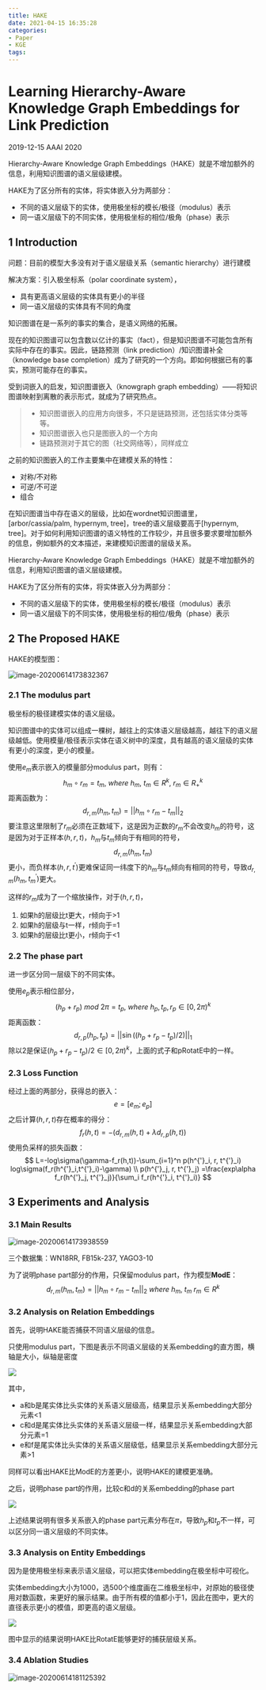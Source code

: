 ```yaml
---
title: HAKE
date: 2021-04-15 16:35:28
categories:
- Paper
- KGE
tags:
---
```


# Learning Hierarchy-Aware Knowledge Graph Embeddings for Link Prediction

2019-12-15 AAAI 2020

Hierarchy-Aware Knowledge Graph Embeddings（HAKE）就是不增加额外的信息，利用知识图谱的语义层级建模。

HAKE为了区分所有的实体，将实体嵌入分为两部分：

- 不同的语义层级下的实体，使用极坐标的模长/极径（modulus）表示
- 同一语义层级下的不同实体，使用极坐标的相位/极角（phase）表示

<!--more-->

## 1 Introduction

问题：目前的模型大多没有对于语义层级关系（semantic hierarchy）进行建模

解决方案：引入极坐标系（polar coordinate system），

- 具有更高语义层级的实体具有更小的半径
- 同一语义层级的实体具有不同的角度

知识图谱在是一系列的事实的集合，是语义网络的拓展。

现在的知识图谱可以包含数以亿计的事实（fact），但是知识图谱不可能包含所有实际中存在的事实。因此，链路预测（link prediction）/知识图谱补全（knowledge base completion）成为了研究的一个方向。即如何根据已有的事实，预测可能存在的事实。

受到词嵌入的启发，知识图谱嵌入（knowgraph graph embedding）——将知识图谱映射到离散的表示形式，就成为了研究热点。

> - 知识图谱嵌入的应用方向很多，不只是链路预测，还包括实体分类等等。
> - 知识图谱嵌入也只是图嵌入的一个方向
> - 链路预测对于其它的图（社交网络等），同样成立

之前的知识图嵌入的工作主要集中在建模关系的特性：

- 对称/不对称
- 可逆/不可逆
- 组合

在知识图谱当中存在语义的层级，比如在wordnet知识图谱里，[arbor/cassia/palm, hypernym, tree]，tree的语义层级要高于[hypernym, tree]。对于如何利用知识图谱的语义特性的工作较少，并且很多要求要增加额外的信息，例如额外的文本描述，来建模知识图谱的层级关系。

Hierarchy-Aware Knowledge Graph Embeddings（HAKE）就是不增加额外的信息，利用知识图谱的语义层级建模。

HAKE为了区分所有的实体，将实体嵌入分为两部分：

- 不同的语义层级下的实体，使用极坐标的模长/极径（modulus）表示
- 同一语义层级下的不同实体，使用极坐标的相位/极角（phase）表示

## 2 The Proposed HAKE

HAKE的模型图：

![image-20200614173832367](HAKE/image-20200614173832367.png)

### 2.1 The modulus part

极坐标的极径建模实体的语义层级。

知识图谱中的实体可以组成一棵树，越往上的实体语义层级越高，越往下的语义层级越低。使用模量/极径表示实体在语义树中的深度，具有越高的语义层级的实体有更小的深度，更小的模量。

使用$e_m$表示嵌入的模量部分modulus part，则有：
$$
h_m\circ r_m=t_m,\  where\ h_m,\ t_m\in R^k,\ r_m \in R^k_{+}
$$
距离函数为：
$$
d_{r,m}(h_m, t_m)=||h_m\circ r_m - t_m||_2
$$
要注意这里限制了$r_m$必须在正数域下，这是因为正数的$r_m$不会改变$h_m$的符号，这是因为对于正样本$(h,r,t)$，$h_m$与$t_m$倾向于有相同的符号，$$d_{r,m}(h_m,t_m)$$更小，而负样本$(h,r,t^{'})$更难保证同一纬度下的$h_m$与$t_m$倾向有相同的符号，导致$d_{r,m}(h_m,t_m^{'})$更大。

这样的$r_m$成为了一个缩放操作，对于$(h,r,t)$，

1. 如果h的层级比t更大，r倾向于>1
2. 如果h的层级与t一样，r倾向于=1
3. 如果h的层级比t更小，r倾向于<1

### 2.2 The phase part

进一步区分同一层级下的不同实体。

使用$e_p$表示相位部分，
$$
(h_p+r_p)\ mod\ 2\pi = t_p,\ where\ h_p,t_p,r_p\in [0, 2\pi)^k
$$
距离函数：
$$
d_{r,p}(h_p,t_p)=|| \sin{((h_p + r_p - t_p)/2)} ||_1
$$
除以2是保证$(h_p + r_p - t_p)/2\in [0, 2\pi)^k$，上面的式子和pRotatE中的一样。

### 2.3 Loss Function

经过上面的两部分，获得总的嵌入：
$$
e=[e_m;e_p]
$$
之后计算$(h,r,t)$存在概率的得分：
$$
f_r(h,t)=-(d_{r,m}(h,t)+\lambda d_{r,p}(h,t))
$$
使用负采样的损失函数：
$$
L=-log\sigma(\gamma-f_r(h,t))-\sum_{i=1}^n p(h^{'}_i, r, t^{'}_i) log\sigma(f_r(h^{'}_i,t^{'}_i)-\gamma) \\
p(h^{'}_j, r, t^{'}_j) =\frac{exp\alpha f_r(h^{'}_j, t^{'}_j)}{\sum_i f_r(h^{'}_i, t^{'}_i)}
$$

## 3 Experiments and Analysis

### 3.1 Main Results

![image-20200614173938559](HAKE/image-20200614173938559.png)

三个数据集：WN18RR, FB15k-237, YAGO3-10

为了说明phase part部分的作用，只保留modulus part，作为模型**ModE**：
$$
d_{r,m}(h_m, t_m)=||h_m\circ r_m - t_m||_2\  where\ h_m,\ t_m\ r_m \in R^k
$$

### 3.2 Analysis on Relation Embeddings

首先，说明HAKE能否捕获不同语义层级的信息。

只使用modulus part，下图是表示不同语义层级的关系embedding的直方图，横轴是大小，纵轴是密度

![](HAKE/image-20200614174230314.png)

其中，

- a和b是尾实体比头实体的关系语义层级高，结果显示关系embedding大部分元素<1
- c和d是尾实体比头实体的关系语义层级一样，结果显示关系embedding大部分元素=1
- e和f是尾实体比头实体的关系语义层级低，结果显示关系embedding大部分元素>1

同样可以看出HAKE比ModE的方差更小，说明HAKE的建模更准确。

之后，说明phase part的作用，比较c和d的关系embedding的phase part

![](HAKE/image-20200614175049088.png)

上述结果说明有很多关系嵌入的phase part元素分布在$\pi$，导致$h_p$和$t_p$不一样，可以区分同一语义层级的不同实体。

### 3.3 Analysis on Entity Embeddings

因为是使用极坐标来表示语义层级，可以把实体embedding在极坐标中可视化。

实体embedding大小为1000，选500个维度画在二维极坐标中，对原始的极径使用对数函数，来更好的展示结果。由于所有模的值都小于1，因此在图中，更大的直径表示更小的模值，即更高的语义层级。

![](HAKE/image-20200614180811928.png)

图中显示的结果说明HAKE比RotatE能够更好的捕获层级关系。

### 3.4 Ablation Studies

![image-20200614181125392](HAKE/image-20200614181125392.png)